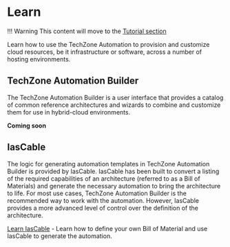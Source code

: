 # Learn

!!! Warning
    This content will move to the [Tutorial section](../tutorials/overview.md)

Learn how to use the TechZone Automation to provision and customize cloud resources, be it infrastructure or software, across a number of hosting environments.

## TechZone Automation Builder

The TechZone Automation Builder is a user interface that provides a catalog of common reference architectures and wizards to combine and customize them for use in hybrid-cloud environments.

**Coming soon**

## IasCable

The logic for generating automation templates in TechZone Automation Builder is provided by IasCable. IasCable has been built to convert a listing of the required capabilities of an architecture (referred to as a Bill of Materials) and generate the necessary automation to bring the architecture to life. For most use cases, TechZone Automation Builder is the recommended way to work with the automation. However, IasCable provides a more advanced level of control over the definition of the architecture.

[Learn IasCable](iascable/) - Learn how to define your own Bill of Material and use IasCable to generate the automation.
